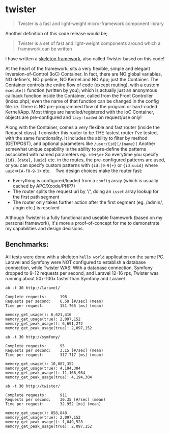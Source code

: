# twister
> Twister is a fast and light-weight micro-framework component library

Another definition of this code release would be;
> Twister is a set of fast and light-weight components around which a framework can be written

I have written a [skeleton framework](https://github.com/twister-php/skeleton), also called Twister based on this code!

At the heart of the framework, sits a very flexible, simple and elegant Inversion-of-Control (IoC) Container.
In fact, there are NO global variables, NO define's, NO pipeline, NO Kernel and NO App; just the Container.
The Container controls the entire flow of code (except routing), with a custom `execute()` function (written by you);
    which is actually just an anonymous callback function inside the Container, called from the Front Controller (index.php);
    even the name of that function can be changed in the config file.
    ie. There is NO pre-programmed flow of the program or hard-coded Kernel/App.
      Most things are handled/registered with the IoC Container, objects are pre-configured and `lazy-loaded` on request/use only!

Along with the Container, comes a very flexible and fast router (inside the Request class).
    I consider this router to be THE fastest router I've tested, with the same functionality.
    It includes the ability to filter by method (GET/POST), and optional parameters like `/user/{id}[/{name}]`
    Another somewhat unique capability is the ability to pre-define the patterns associated with named parameters eg. `id`=>`\d+`
        So everytime you specify `{id}`, `{date}`, `{uuid}` etc. in the routes, the pre-configured patterns are used,
          or you can specify custom patterns with `{id:[0-9]+}` or `{id:uuid}` where `uuid`=>`[A-F0-9-]+` etc.
    Two design choices make the router fast:
* Everything is configured/loaded from a `config` array (which is usually cached by APC/Xcode/PHP7)
* The router splits the request uri by '/', doing an `isset` array lookup for the first path segment
* The router only takes further action after the first segment (eg. /admin/, /login etc.) is resolved

Although Twister is a fully functional and useable framework (based on my personal framework),
    it's more a proof-of-concept for me to demonstrate my capabilities and design decisions.

## Benchmarks:

All tests were done with a skeleton `hello world` application on the same PC.
Laravel and Symfony were NOT configured to establish a database connection, while Twister WAS!
With a database connection, Symfony dropped to 9-12 requests per second, and Laravel 12-16 rps,
  Twister was running about 50x-100x faster than Symfony and Laravel
  
```
ab -t 30 http://laravel/

Complete requests:      198
Requests per second:    6.59 [#/sec] (mean)
Time per request:       151.765 [ms] (mean)

memory_get_usage(): 6,621,416
memory_get_usage(true): 2,097,152
memory_get_peak_usage(): 6,691,272
memory_get_peak_usage(true): 2,097,152

ab -t 30 http://symfony/

Complete requests:      95
Requests per second:    3.15 [#/sec] (mean)
Time per request:       317.717 [ms] (mean)

memory_get_usage(): 10,887,352
memory_get_usage(true): 4,194,304
memory_get_peak_usage(): 11,168,984
memory_get_peak_usage(true): 4,194,304

ab -t 30 http://twister/

Complete requests:      911
Requests per second:    30.35 [#/sec] (mean)
Time per request:       32.952 [ms] (mean)

memory_get_usage(): 858,848
memory_get_usage(true): 2,097,152
memory_get_peak_usage(): 1,049,528
memory_get_peak_usage(true): 2,097,152
```
